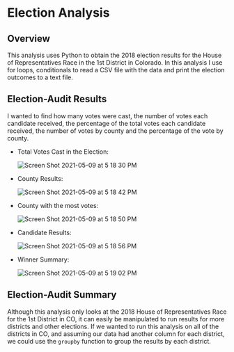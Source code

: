 # Election Analysis

## Overview
This analysis uses Python to obtain the 2018 election results for the House of Representatives Race in the 1st District in Colorado. In this analysis I use for loops, conditionals to read a CSV file with the data and print the election outcomes to a text file. 


## Election-Audit Results
I wanted to find how many votes were cast, the number of votes each candidate received, the percentage of the total votes each candidate received, the number of votes by county and the percentage of the vote by county. 

* Total Votes Cast in the Election: 

    ![Screen Shot 2021-05-09 at 5 18 30 PM](https://user-images.githubusercontent.com/80648379/117587191-c3475580-b0ea-11eb-9f84-616364a7b9b8.png)

* County Results:

    ![Screen Shot 2021-05-09 at 5 18 42 PM](https://user-images.githubusercontent.com/80648379/117587196-cb9f9080-b0ea-11eb-9924-6e628a881ae0.png)

* County with the most votes:

    ![Screen Shot 2021-05-09 at 5 18 50 PM](https://user-images.githubusercontent.com/80648379/117587182-b6c2fd00-b0ea-11eb-8243-98daa3af849e.png)

* Candidate Results:

    ![Screen Shot 2021-05-09 at 5 18 56 PM](https://user-images.githubusercontent.com/80648379/117587215-dbb77000-b0ea-11eb-9d5a-1034cfa067be.png)

* Winner Summary:

    ![Screen Shot 2021-05-09 at 5 19 02 PM](https://user-images.githubusercontent.com/80648379/117587205-d528f880-b0ea-11eb-877a-2cb5486a125d.png)



## Election-Audit Summary
Although this analysis only looks at the 2018 House of Representatives Race for the 1st District in CO, it can easily be manipulated to run results for more districts and other elections. If we wanted to run this analysis on all of the districts in CO, and assuming our data had another column for each district, we could use the ```groupby``` function to group the results by each district. 

